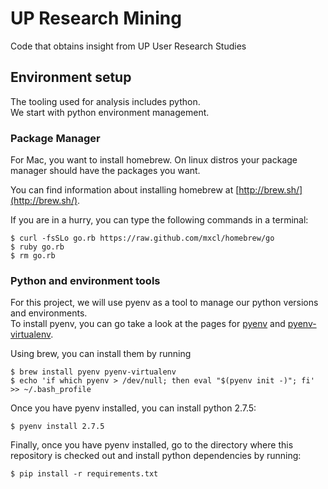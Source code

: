 UP Research Mining
==================

Code that obtains insight from UP User Research Studies


Environment setup
-----------------

The tooling used for analysis includes python.  
We start with python environment management.  

### Package Manager

For Mac, you want to install homebrew. On linux distros your package manager should have the packages you want.  

You can find information about installing homebrew at [http://brew.sh/](http://brew.sh/).  

If you are in a hurry, you can type the following commands in a terminal:

```
$ curl -fsSLo go.rb https://raw.github.com/mxcl/homebrew/go  
$ ruby go.rb  
$ rm go.rb
```

### Python and environment tools

For this project, we will use pyenv as a tool to manage our python versions and environments.  
To install pyenv, you can go take a look at the pages for [pyenv](https://github.com/yyuu/pyenv) and [pyenv-virtualenv](https://github.com/yyuu/pyenv-virtualenv).  

Using brew, you can install them by running
```
$ brew install pyenv pyenv-virtualenv  
$ echo 'if which pyenv > /dev/null; then eval "$(pyenv init -)"; fi' >> ~/.bash_profile
```

Once you have pyenv installed, you can install python 2.7.5:
```
$ pyenv install 2.7.5
```

Finally, once you have pyenv installed, go to the directory where this repository is checked out and install python dependencies by running:
```
$ pip install -r requirements.txt
```
